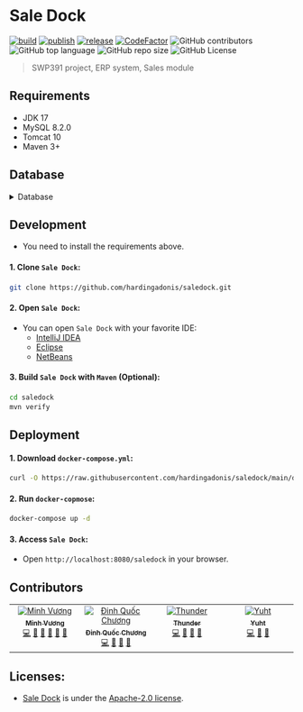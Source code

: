 # Sale Dock
[![build](https://github.com/hardingadonis/saledock/actions/workflows/build.yml/badge.svg)](https://github.com/hardingadonis/saledock/actions/workflows/build.yml)
[![publish](https://github.com/hardingadonis/saledock/actions/workflows/publish.yml/badge.svg)](https://github.com/hardingadonis/saledock/actions/workflows/publish.yml)
[![release](https://github.com/hardingadonis/saledock/actions/workflows/release.yml/badge.svg)](https://github.com/hardingadonis/saledock/actions/workflows/release.yml)
[![CodeFactor](https://www.codefactor.io/repository/github/hardingadonis/saledock/badge)](https://www.codefactor.io/repository/github/hardingadonis/saledock)
![GitHub contributors](https://img.shields.io/github/contributors/hardingadonis/saledock)
![GitHub top language](https://img.shields.io/github/languages/top/hardingadonis/saledock)
![GitHub repo size](https://img.shields.io/github/repo-size/hardingadonis/saledock)
![GitHub License](https://img.shields.io/github/license/hardingadonis/saledock)
> SWP391 project, ERP system, Sales module


## Requirements
- JDK 17
- MySQL 8.2.0
- Tomcat 10
- Maven 3+


## Database
<details>
  <summary>Database</summary>

  <div style="margin-top: 20px">
    <a href="https://github.com/hardingadonis/saledock">
      <img src="database/database.svg"/>
    </a>
  </div>
</details>


## Development
- You need to install the requirements above.
#### 1. Clone `Sale Dock`:
```bash
git clone https://github.com/hardingadonis/saledock.git
```
#### 2. Open `Sale Dock`:
- You can open `Sale Dock` with your favorite IDE:
  - [IntelliJ IDEA](https://www.jetbrains.com/idea/)
  - [Eclipse](https://www.eclipse.org/)
  - [NetBeans](https://netbeans.apache.org/)
#### 3. Build `Sale Dock` with `Maven` (Optional):
```bash
cd saledock
mvn verify
```


## Deployment
#### 1. Download `docker-compose.yml`:
```bash
curl -O https://raw.githubusercontent.com/hardingadonis/saledock/main/docker-compose.yml
```
#### 2. Run `docker-copmose`:
```bash
docker-compose up -d
```
#### 3. Access `Sale Dock`:
- Open `http://localhost:8080/saledock` in your browser.


## Contributors

<!-- ALL-CONTRIBUTORS-LIST:START - Do not remove or modify this section -->
<!-- prettier-ignore-start -->
<!-- markdownlint-disable -->
<table>
  <tbody>
    <tr>
      <td align="center" valign="top" width="14.28%"><a href="https://github.com/hardingadonis"><img src="https://avatars.githubusercontent.com/u/34091632?v=4?s=100" width="100px;" alt="Minh Vương"/><br /><sub><b>Minh Vương</b></sub></a><br /><a href="#code-hardingadonis" title="Code">💻</a> <a href="#data-hardingadonis" title="Data">🔣</a> <a href="#doc-hardingadonis" title="Documentation">📖</a> <a href="#maintenance-hardingadonis" title="Maintenance">🚧</a> <a href="#review-hardingadonis" title="Reviewed Pull Requests">👀</a> <a href="#design-hardingadonis" title="Design">🎨</a></td>
      <td align="center" valign="top" width="14.28%"><a href="https://github.com/bakaqc"><img src="https://avatars.githubusercontent.com/u/126387856?v=4?s=100" width="100px;" alt="Đinh Quốc Chương"/><br /><sub><b>Đinh Quốc Chương</b></sub></a><br /><a href="#code-bakaqc" title="Code">💻</a> <a href="#doc-bakaqc" title="Documentation">📖</a> <a href="#review-bakaqc" title="Reviewed Pull Requests">👀</a> <a href="#maintenance-bakaqc" title="Maintenance">🚧</a></td>
      <td align="center" valign="top" width="14.28%"><a href="https://github.com/htnghia1423"><img src="https://avatars.githubusercontent.com/u/137130942?v=4?s=100" width="100px;" alt="Thunder"/><br /><sub><b>Thunder</b></sub></a><br /><a href="#code-htnghia1423" title="Code">💻</a> <a href="#doc-htnghia1423" title="Documentation">📖</a> <a href="#review-htnghia1423" title="Reviewed Pull Requests">👀</a> <a href="#maintenance-htnghia1423" title="Maintenance">🚧</a></td>
      <td align="center" valign="top" width="14.28%"><a href="https://github.com/yuhtnguyen"><img src="https://avatars.githubusercontent.com/u/137138731?v=4?s=100" width="100px;" alt="Yuht"/><br /><sub><b>Yuht</b></sub></a><br /><a href="#code-yuhtnguyen" title="Code">💻</a> <a href="#doc-yuhtnguyen" title="Documentation">📖</a> <a href="#review-yuhtnguyen" title="Reviewed Pull Requests">👀</a></td>
    </tr>
  </tbody>
</table>

<!-- markdownlint-restore -->
<!-- prettier-ignore-end -->

<!-- ALL-CONTRIBUTORS-LIST:END -->


## Licenses:
- [Sale Dock](https://github.com/hardingadonis/saledock) is under the [Apache-2.0 license](https://github.com/hardingadonis/saledock/blob/main/LICENSE).